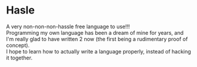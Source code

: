 # Hasle
A very non-non-non-hassle free language to use!!!<br>
Programming my own language has been a dream of mine for years, and I'm really glad to have written 2 now (the first being a rudimentary proof of concept).<br>
I hope to learn how to actually write a language properly, instead of hacking it together.<br>

